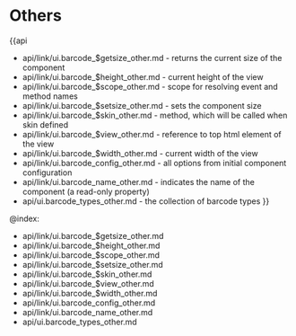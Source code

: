 Others
=======

{{api
- api/link/ui.barcode_$getsize_other.md - returns the current size of the component
- api/link/ui.barcode_$height_other.md - current height of the view
- api/link/ui.barcode_$scope_other.md - scope for resolving event and method names
- api/link/ui.barcode_$setsize_other.md - sets the component size
- api/link/ui.barcode_$skin_other.md - method, which will be called when skin defined
- api/link/ui.barcode_$view_other.md - reference to top html element of the view
- api/link/ui.barcode_$width_other.md - current width of the view
- api/link/ui.barcode_config_other.md - all options from initial component configuration
- api/link/ui.barcode_name_other.md - indicates the name of the component (a read-only property)
- api/ui.barcode_types_other.md - the collection of barcode types
}}

@index:
- api/link/ui.barcode_$getsize_other.md
- api/link/ui.barcode_$height_other.md
- api/link/ui.barcode_$scope_other.md
- api/link/ui.barcode_$setsize_other.md
- api/link/ui.barcode_$skin_other.md
- api/link/ui.barcode_$view_other.md
- api/link/ui.barcode_$width_other.md
- api/link/ui.barcode_config_other.md
- api/link/ui.barcode_name_other.md
- api/ui.barcode_types_other.md


